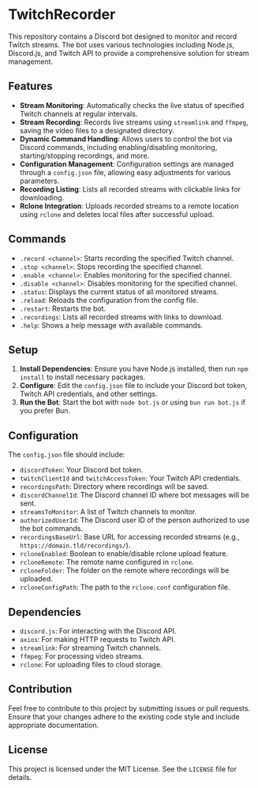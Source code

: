 # TwitchRecorder

This repository contains a Discord bot designed to monitor and record Twitch streams. The bot uses various technologies including Node.js, Discord.js, and Twitch API to provide a comprehensive solution for stream management.

## Features

- **Stream Monitoring**: Automatically checks the live status of specified Twitch channels at regular intervals.
- **Stream Recording**: Records live streams using `streamlink` and `ffmpeg`, saving the video files to a designated directory.
- **Dynamic Command Handling**: Allows users to control the bot via Discord commands, including enabling/disabling monitoring, starting/stopping recordings, and more.
- **Configuration Management**: Configuration settings are managed through a `config.json` file, allowing easy adjustments for various parameters.
- **Recording Listing**: Lists all recorded streams with clickable links for downloading.
- **Rclone Integration**: Uploads recorded streams to a remote location using `rclone` and deletes local files after successful upload.

## Commands

- `.record <channel>`: Starts recording the specified Twitch channel.
- `.stop <channel>`: Stops recording the specified channel.
- `.enable <channel>`: Enables monitoring for the specified channel.
- `.disable <channel>`: Disables monitoring for the specified channel.
- `.status`: Displays the current status of all monitored streams.
- `.reload`: Reloads the configuration from the config file.
- `.restart`: Restarts the bot.
- `.recordings`: Lists all recorded streams with links to download.
- `.help`: Shows a help message with available commands.

## Setup

1. **Install Dependencies**: Ensure you have Node.js installed, then run `npm install` to install necessary packages.
2. **Configure**: Edit the `config.json` file to include your Discord bot token, Twitch API credentials, and other settings.
3. **Run the Bot**: Start the bot with `node bot.js` or using `bun run bot.js` if you prefer Bun.

## Configuration

The `config.json` file should include:
- `discordToken`: Your Discord bot token.
- `twitchClientId` and `twitchAccessToken`: Your Twitch API credentials.
- `recordingsPath`: Directory where recordings will be saved.
- `discordChannelId`: The Discord channel ID where bot messages will be sent.
- `streamsToMonitor`: A list of Twitch channels to monitor.
- `authorizedUserId`: The Discord user ID of the person authorized to use the bot commands.
- `recordingsBaseUrl`: Base URL for accessing recorded streams (e.g., `https://domain.tld/recordings/`).
- `rcloneEnabled`: Boolean to enable/disable rclone upload feature.
- `rcloneRemote`: The remote name configured in `rclone`.
- `rcloneFolder`: The folder on the remote where recordings will be uploaded.
- `rcloneConfigPath`: The path to the `rclone.conf` configuration file.

## Dependencies

- `discord.js`: For interacting with the Discord API.
- `axios`: For making HTTP requests to Twitch API.
- `streamlink`: For streaming Twitch channels.
- `ffmpeg`: For processing video streams.
- `rclone`: For uploading files to cloud storage.

## Contribution

Feel free to contribute to this project by submitting issues or pull requests. Ensure that your changes adhere to the existing code style and include appropriate documentation.

## License

This project is licensed under the MIT License. See the `LICENSE` file for details.
